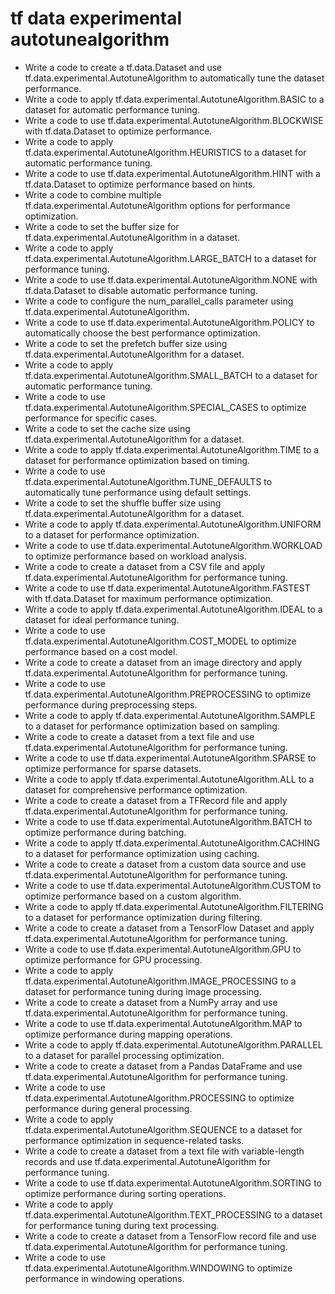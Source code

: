 # tf data experimental autotunealgorithm

- Write a code to create a tf.data.Dataset and use tf.data.experimental.AutotuneAlgorithm to automatically tune the dataset performance.
- Write a code to apply tf.data.experimental.AutotuneAlgorithm.BASIC to a dataset for automatic performance tuning.
- Write a code to use tf.data.experimental.AutotuneAlgorithm.BLOCKWISE with tf.data.Dataset to optimize performance.
- Write a code to apply tf.data.experimental.AutotuneAlgorithm.HEURISTICS to a dataset for automatic performance tuning.
- Write a code to use tf.data.experimental.AutotuneAlgorithm.HINT with a tf.data.Dataset to optimize performance based on hints.
- Write a code to combine multiple tf.data.experimental.AutotuneAlgorithm options for performance optimization.
- Write a code to set the buffer size for tf.data.experimental.AutotuneAlgorithm in a dataset.
- Write a code to apply tf.data.experimental.AutotuneAlgorithm.LARGE_BATCH to a dataset for performance tuning.
- Write a code to use tf.data.experimental.AutotuneAlgorithm.NONE with tf.data.Dataset to disable automatic performance tuning.
- Write a code to configure the num_parallel_calls parameter using tf.data.experimental.AutotuneAlgorithm.
- Write a code to use tf.data.experimental.AutotuneAlgorithm.POLICY to automatically choose the best performance optimization.
- Write a code to set the prefetch buffer size using tf.data.experimental.AutotuneAlgorithm for a dataset.
- Write a code to apply tf.data.experimental.AutotuneAlgorithm.SMALL_BATCH to a dataset for automatic performance tuning.
- Write a code to use tf.data.experimental.AutotuneAlgorithm.SPECIAL_CASES to optimize performance for specific cases.
- Write a code to set the cache size using tf.data.experimental.AutotuneAlgorithm for a dataset.
- Write a code to apply tf.data.experimental.AutotuneAlgorithm.TIME to a dataset for performance optimization based on timing.
- Write a code to use tf.data.experimental.AutotuneAlgorithm.TUNE_DEFAULTS to automatically tune performance using default settings.
- Write a code to set the shuffle buffer size using tf.data.experimental.AutotuneAlgorithm for a dataset.
- Write a code to apply tf.data.experimental.AutotuneAlgorithm.UNIFORM to a dataset for performance optimization.
- Write a code to use tf.data.experimental.AutotuneAlgorithm.WORKLOAD to optimize performance based on workload analysis.
- Write a code to create a dataset from a CSV file and apply tf.data.experimental.AutotuneAlgorithm for performance tuning.
- Write a code to use tf.data.experimental.AutotuneAlgorithm.FASTEST with tf.data.Dataset for maximum performance optimization.
- Write a code to apply tf.data.experimental.AutotuneAlgorithm.IDEAL to a dataset for ideal performance tuning.
- Write a code to use tf.data.experimental.AutotuneAlgorithm.COST_MODEL to optimize performance based on a cost model.
- Write a code to create a dataset from an image directory and apply tf.data.experimental.AutotuneAlgorithm for performance tuning.
- Write a code to use tf.data.experimental.AutotuneAlgorithm.PREPROCESSING to optimize performance during preprocessing steps.
- Write a code to apply tf.data.experimental.AutotuneAlgorithm.SAMPLE to a dataset for performance optimization based on sampling.
- Write a code to create a dataset from a text file and use tf.data.experimental.AutotuneAlgorithm for performance tuning.
- Write a code to use tf.data.experimental.AutotuneAlgorithm.SPARSE to optimize performance for sparse datasets.
- Write a code to apply tf.data.experimental.AutotuneAlgorithm.ALL to a dataset for comprehensive performance optimization.
- Write a code to create a dataset from a TFRecord file and apply tf.data.experimental.AutotuneAlgorithm for performance tuning.
- Write a code to use tf.data.experimental.AutotuneAlgorithm.BATCH to optimize performance during batching.
- Write a code to apply tf.data.experimental.AutotuneAlgorithm.CACHING to a dataset for performance optimization using caching.
- Write a code to create a dataset from a custom data source and use tf.data.experimental.AutotuneAlgorithm for performance tuning.
- Write a code to use tf.data.experimental.AutotuneAlgorithm.CUSTOM to optimize performance based on a custom algorithm.
- Write a code to apply tf.data.experimental.AutotuneAlgorithm.FILTERING to a dataset for performance optimization during filtering.
- Write a code to create a dataset from a TensorFlow Dataset and apply tf.data.experimental.AutotuneAlgorithm for performance tuning.
- Write a code to use tf.data.experimental.AutotuneAlgorithm.GPU to optimize performance for GPU processing.
- Write a code to apply tf.data.experimental.AutotuneAlgorithm.IMAGE_PROCESSING to a dataset for performance tuning during image processing.
- Write a code to create a dataset from a NumPy array and use tf.data.experimental.AutotuneAlgorithm for performance tuning.
- Write a code to use tf.data.experimental.AutotuneAlgorithm.MAP to optimize performance during mapping operations.
- Write a code to apply tf.data.experimental.AutotuneAlgorithm.PARALLEL to a dataset for parallel processing optimization.
- Write a code to create a dataset from a Pandas DataFrame and use tf.data.experimental.AutotuneAlgorithm for performance tuning.
- Write a code to use tf.data.experimental.AutotuneAlgorithm.PROCESSING to optimize performance during general processing.
- Write a code to apply tf.data.experimental.AutotuneAlgorithm.SEQUENCE to a dataset for performance optimization in sequence-related tasks.
- Write a code to create a dataset from a text file with variable-length records and use tf.data.experimental.AutotuneAlgorithm for performance tuning.
- Write a code to use tf.data.experimental.AutotuneAlgorithm.SORTING to optimize performance during sorting operations.
- Write a code to apply tf.data.experimental.AutotuneAlgorithm.TEXT_PROCESSING to a dataset for performance tuning during text processing.
- Write a code to create a dataset from a TensorFlow record file and use tf.data.experimental.AutotuneAlgorithm for performance tuning.
- Write a code to use tf.data.experimental.AutotuneAlgorithm.WINDOWING to optimize performance in windowing operations.